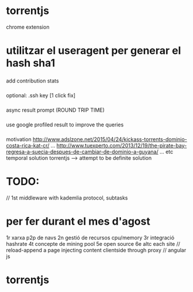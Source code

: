 # torrentjs
chrome extension


# utilitzar el useragent per generar el hash sha1


###
add contribution stats
###
optional: .ssh key [1 click fix]
###
async result prompt (ROUND TRIP TIME)
###
use google profiled result to improve the queries
###
motivation
http://www.adslzone.net/2015/04/24/kickass-torrents-dominio-costa-rica-kat-cr/
...
http://www.tuexperto.com/2013/12/19/the-pirate-bay-regresa-a-suecia-despues-de-cambiar-de-dominio-a-guyana/
...
etc
temporal solution
torrentjs --> attempt to be definite solution


# TODO:


// 1st middleware with kademlia protocol,
    subtasks

# per fer durant el mes d'agost

1r xarxa p2p de navs
2n gestió de recursos cpu/memory
3r integració hashrate
4t concepte de mining pool
5e open source
6e altc each site
// reload-append a page injecting content clientside through proxy // angular js
 










# torrentjs
